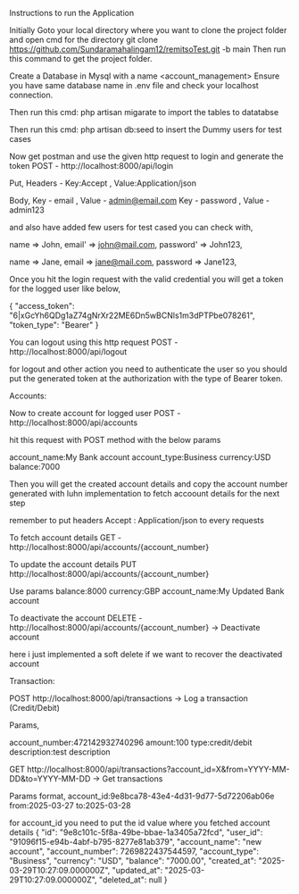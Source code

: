 Instructions to run the Application

Initially Goto your local directory where you want to clone the project folder and open cmd for the directory
git clone https://github.com/Sundaramahalingam12/remitsoTest.git -b main
Then run this command to get the project folder.

Create a Database in Mysql with a name <account_management>
Ensure you have same database name in .env file
and check your localhost connection.

Then run this cmd: php artisan migarate 
to import the tables to datatabse

Then run this cmd: php artisan db:seed
to insert the Dummy users for test cases

Now get postman and use the given http request to login and generate the token
POST - http://localhost:8000/api/login

Put,
Headers - Key:Accept , Value:Application/json

Body,
Key - email , Value - admin@email.com
Key - password , Value - admin123

and also have added few users for test cased you can check with,

name => John,
email' => john@mail.com,
password' => John123,

name => Jane,
email => jane@mail.com,
password => Jane123,

Once you hit the login request with the valid credential you will get a token for the logged user like below,

{
    "access_token": "6|xGcYh6QDg1aZ74gNrXr22ME6Dn5wBCNls1m3dPTPbe078261",
    "token_type": "Bearer"
}

You can logout using this http request
POST - http://localhost:8000/api/logout

for logout and other action you need to authenticate the user so you should put the generated token at the authorization
with the type of Bearer token.

Accounts:

Now to create account for logged user
POST - http://localhost:8000/api/accounts

hit this request with POST method with the below params

account_name:My Bank account
account_type:Business
currency:USD
balance:7000

Then you will get the created account details
and copy the account number generated with luhn implementation to fetch accoount details for the next step

remember to put headers
Accept : Application/json 
to every requests

To fetch account details
GET - http://localhost:8000/api/accounts/{account_number}

To update the account details
PUT http://localhost:8000/api/accounts/{account_number}

Use params
balance:8000
currency:GBP
account_name:My Updated Bank account

To deactivate the account
DELETE - http://localhost:8000/api/accounts/{account_number} -> Deactivate account

here i just implemented a soft delete if we want to recover the deactivated account

Transaction:

POST http://localhost:8000/api/transactions -> Log a transaction (Credit/Debit)

Params,

account_number:472142932740296
amount:100
type:credit/debit
description:test description

GET http://localhost:8000/api/transactions?account_id=X&from=YYYY-MM-DD&to=YYYY-MM-DD -> Get transactions

Params format,
account_id:9e8bca78-43e4-4d31-9d77-5d72206ab06e
from:2025-03-27
to:2025-03-28

for account_id you need to put the id value where you fetched account details
{
    "id": "9e8c101c-5f8a-49be-bbae-1a3405a72fcd",
    "user_id": "91096f15-e94b-4abf-b795-8277e81ab379",
    "account_name": "new account",
    "account_number": 7269822437544597,
    "account_type": "Business",
    "currency": "USD",
    "balance": "7000.00",
    "created_at": "2025-03-29T10:27:09.000000Z",
    "updated_at": "2025-03-29T10:27:09.000000Z",
    "deleted_at": null
}